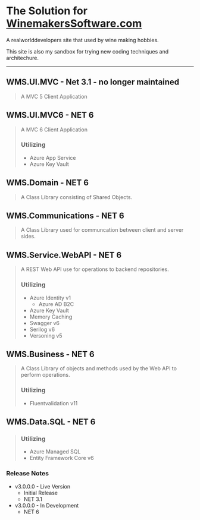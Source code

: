 # The Solution for [WinemakersSoftware.com](https://winemakerssoftware.com)

A realworlddevelopers site that used by wine making hobbies.

This site is also my sandbox for trying new coding techniques and architechure.

---

## WMS.UI.MVC - Net 3.1 - no longer maintained  
> A MVC 5 Client Application
## WMS.UI.MVC6 - NET 6
> A MVC 6 Client Application
> ### Utilizing
> - Azure App Service
> - Azure Key Vault


## WMS.Domain - NET 6
> A Class Library consisting of Shared Objects.

## WMS.Communications - NET 6
> A Class Library used for communcation between client and server sides.  

## WMS.Service.WebAPI - NET 6
> A REST Web API use for operations to backend repositories.  
> ### Utilizing
> - Azure Identity v1
>   - Azure AD B2C
> - Azure Key Vault
> - Memory Caching
> - Swagger v6
> - Serilog v6
> - Versoning v5

## WMS.Business - NET 6
> A Class Library of objects and methods used by the Web API to perform operations.  
> ### Utilizing  
> - Fluentvalidation v11

## WMS.Data.SQL - NET 6
> ### Utilizing
> - Azure Managed SQL
> - Entity Framework Core v6

### Release Notes
- v3.0.0.0 - Live Version
	- Initial Release
	- NET 3.1
- v3.0.0.0 - In Development
	- NET 6
  
